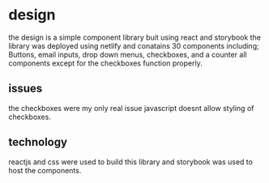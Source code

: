 # design
the design is a simple component library buit using react and storybook the library was deployed using netlify and conatains 30 components including; Buttons, email inputs, drop down menus, checkboxes, and a counter all components except for the checkboxes function properly.

## issues
the checkboxes were my only real issue javascript doesnt allow styling of checkboxes.

## technology
reactjs and css were used to build this library and storybook was used to host the components.

